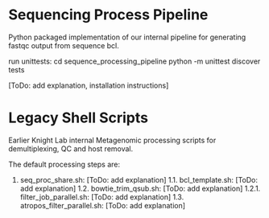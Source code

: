 # Sequencing Process Pipeline
Python packaged implementation of our internal pipeline for generating fastqc output from sequence bcl.

run unittests:
cd sequence_processing_pipeline
python -m unittest discover tests

[ToDo: add explanation, installation instructions]

# Legacy Shell Scripts
Earlier Knight Lab internal Metagenomic processing scripts for demultiplexing, QC and host removal.

The default processing steps are:
1. seq_proc_share.sh: [ToDo: add explanation]
  1.1. bcl_template.sh: [ToDo: add explanation]
  1.2. bowtie_trim_qsub.sh: [ToDo: add explanation]
    1.2.1. filter_job_parallel.sh: [ToDo: add explanation]
  1.3. atropos_filter_parallel.sh: [ToDo: add explanation]
